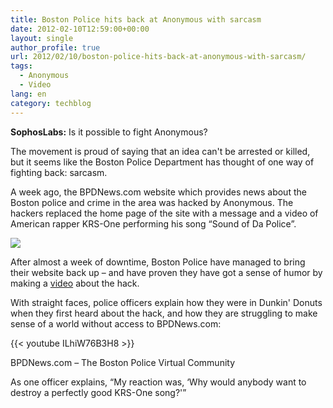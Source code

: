 ```yaml
---
title: Boston Police hits back at Anonymous with sarcasm
date: 2012-02-10T12:59:00+00:00
layout: single
author_profile: true
url: 2012/02/10/boston-police-hits-back-at-anonymous-with-sarcasm/
tags:
  - Anonymous
  - Video
lang: en
category: techblog
---
```

**SophosLabs:** Is it possible to fight Anonymous? 

The movement is proud of saying that an idea can't be arrested or killed, but it seems like the Boston Police Department has thought of one way of fighting back: sarcasm. 

A week ago, the BPDNews.com website which provides news about the Boston police and crime in the area was hacked by Anonymous. The hackers replaced the home page of the site with a message and a video of American rapper KRS-One performing his song “Sound of Da Police”. 

![](http://lh6.ggpht.com/-pf6fj9322Us/TzUNjJw0OhI/AAAAAAAAEpE/CXGZRLu1MkY/s1600-h/hacked-police%25255B4%25255D.jpg)

After almost a week of downtime, Boston Police have managed to bring their website back up – and have proven they have got a sense of humor by making a [video](http://www.youtube.com/watch?v=ILhiW76B3H8) about the hack.

With straight faces, police officers explain how they were in Dunkin' Donuts when they first heard about the hack, and how they are struggling to make sense of a world without access to BPDNews.com:

{{< youtube ILhiW76B3H8 >}}

BPDNews.com – The Boston Police Virtual Community

As one officer explains, “My reaction was, &#8216;Why would anybody want to destroy a perfectly good KRS-One song?'”